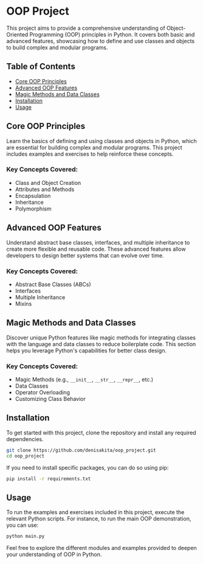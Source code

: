 # OOP Project

This project aims to provide a comprehensive understanding of Object-Oriented Programming (OOP) principles in Python. It
covers both basic and advanced features, showcasing how to define and use classes and objects to build complex and
modular programs.

## Table of Contents

- [Core OOP Principles](#core-oop-principles)
- [Advanced OOP Features](#advanced-oop-features)
- [Magic Methods and Data Classes](#magic-methods-and-data-classes)
- [Installation](#installation)
- [Usage](#usage)

## Core OOP Principles

Learn the basics of defining and using classes and objects in Python, which are essential for building complex and
modular programs. This project includes examples and exercises to help reinforce these concepts.

### Key Concepts Covered:

- Class and Object Creation
- Attributes and Methods
- Encapsulation
- Inheritance
- Polymorphism

## Advanced OOP Features

Understand abstract base classes, interfaces, and multiple inheritance to create more flexible and reusable code. These
advanced features allow developers to design better systems that can evolve over time.

### Key Concepts Covered:

- Abstract Base Classes (ABCs)
- Interfaces
- Multiple Inheritance
- Mixins

## Magic Methods and Data Classes

Discover unique Python features like magic methods for integrating classes with the language and data classes to reduce
boilerplate code. This section helps you leverage Python's capabilities for better class design.

### Key Concepts Covered:

- Magic Methods (e.g., `__init__`, `__str__`, `__repr__`, etc.)
- Data Classes
- Operator Overloading
- Customizing Class Behavior

## Installation

To get started with this project, clone the repository and install any required dependencies.

```bash
git clone https://github.com/denisakita/oop_project.git
cd oop_project
```

If you need to install specific packages, you can do so using pip:

```bash
pip install -r requirements.txt
```

## Usage

To run the examples and exercises included in this project, execute the relevant Python scripts. For instance, to run
the main OOP demonstration, you can use:

```bash
python main.py
```

Feel free to explore the different modules and examples provided to deepen your understanding of OOP in Python.

